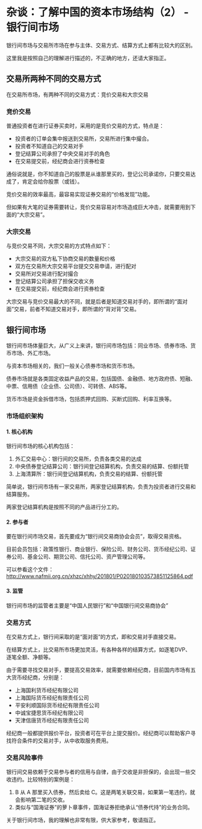 # 杂谈：了解中国的资本市场结构（2） - 银行间市场

银行间市场与交易所市场在参与主体、交易方式、结算方式上都有比较大的区别。

这里我是按照自己的理解进行描述的，不正确的地方，还请大家指正。

## 交易所两种不同的交易方式

在交易所市场，有两种不同的交易方式：竞价交易和大宗交易

### 竞价交易

普通投资者在进行证券买卖时，采用的是竞价交易的方式，特点是：

+ 投资者的订单会集中报送到交易所，交易所进行集中撮合。
+ 投资者不知道自己的交易对手
+ 登记结算公司承担了中央交易对手的角色
+ 在交易提交前，经纪商会进行资券检查

通俗说就是，你不知道自己的股票是从谁那里买的，登记公司承诺你，只要交易达成了，肯定会给你股票（或钱）。

竞价交易的效率最高，最容易实现证券交易的“价格发现”功能。

但如果有大笔的证券需要转让，竞价交易容易对市场造成巨大冲击，就需要用到下面的“大宗交易”。

### 大宗交易

与竞价交易不同，大宗交易的方式特点如下：

+ 大宗交易的双方私下协商交易的数量和价格
+ 双方在交易所大宗交易平台提交交易申请，进行配对
+ 交易所对交易进行配对撮合
+ 登记结算公司承担了担保交收义务
+ 在交易提交前，经纪商会进行资券检查

大宗交易与竞价交易最大的不同，就是后者是知道交易对手的，即所谓的“面对面”交易，前者不知道交易对手，即所谓的“背对背”交易。

## 银行间市场

银行间市场体量巨大，从广义上来讲，银行间市场包括：同业市场、债券市场、货币市场、外汇市场。

与资本市场相关的，我们一般关心债券市场和货币市场。

债券市场就是各类固定收益产品的交易，包括国债、金融债、地方政府债、短融、中票、信用债（企业债、公司债）、可转债、ABS等。

货币市场是资金拆借市场，包括质押式回购、买断式回购、利率互换等。

### 市场组织架构

#### 1. 核心机构

银行间市场的核心机构包括：

1. 外汇交易中心：银行间的交易所，负责各类交易的达成
2. 中央债券登记结算公司：银行间登记结算机构，负责交易的结算、份额托管
3. 上海清算所：银行间登记结算机构，负责交易的结算、份额托管

简单说，银行间市场有一家交易所，两家登记结算机构，负责为投资者进行交易和结算服务。

两家登记结算机构是按照不同的产品进行分工的。

#### 2. 参与者

要在银行间市场交易，首先要成为“银行间交易商协会会员”，取得交易资格。

目前会员包括：政策性银行、商业银行、保险公司、财务公司、货币经纪公司、证券公司、基金公司、期货公司、信托公司、资产管理公司等。

可以参看这个文件：http://www.nafmii.org.cn/xhzc/xhhy/201801/P020180103573851125864.pdf

#### 3. 监管

银行间市场的监管者主要是“中国人民银行”和“中国银行间交易商协会”

### 交易方式

在交易方式上，银行间采取的是“面对面”的方式，即和交易对手直接交易。

在结算方式上，比交易所市场更加灵活，有各种各样的结算方式，如逐笔DVP、逐笔全额、净额等。

由于需要寻找交易对手，要提高交易效率，就需要依赖经纪商，目前国内市场有五大货币经纪商，分别是：

+ 上海国利货币经纪有限公司
+ 上海国际货币经纪有限责任公司
+ 平安利顺国际货币经纪有限责任公司
+ 中诚宝捷思货币经纪有限公司
+ 天津信唐货币经纪有限责任公司

经纪商一般都提供报价平台，投资者可在平台上提交报价。经纪商可以帮助客户寻找符合条件的交易对手，从中收取服务费用。

### 交易风险事件

银行间交易依赖于交易参与者的信用与自律，由于交收是非担保的，会出现一些交收违约。比较特别的案例是：

1. B 从 A 那里买入债券，然后卖给 C。这是两笔关联交易，如果第一笔违约，就会影响第二笔的交收。
2. 类似与“国海证券”的萝卜章事件，国海证券拒绝承认“债券代持”的业务合同。

关于银行间市场，我的理解也非常有限，供大家参考，敬请指正。
